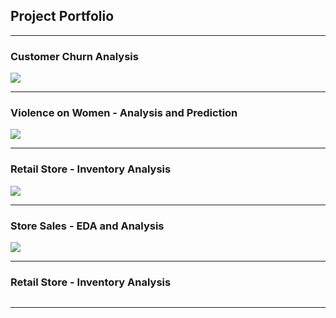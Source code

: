 ## Project Portfolio

---

### Customer Churn Analysis

<a href = "https://github.com/Abhijith-Upadhya/abhijith-upadhya.github.io/tree/main/Customer%20Churn" target = "_blank"><img src="https://www.voxco.com/wp-content/uploads/2021/09/Everything-you-need-to-know-about-Customer-Churn2.jpg"/></a>

---

### Violence on Women - Analysis and Prediction

<a href = "https://github.com/Abhijith-Upadhya/abhijith-upadhya.github.io/tree/main/Violence%20on%20Women" target = "_blank"><img src="https://media.licdn.com/dms/image/v2/D5612AQEZkTV5_SqH_Q/article-cover_image-shrink_720_1280/article-cover_image-shrink_720_1280/0/1714268684747?e=1735776000&v=beta&t=LJQxBUAlioMMrau9BuLC-MnOJp_WCXc24ly0H0NFh3E"/></a>

---

### Retail Store - Inventory Analysis

<a href = "https://github.com/Abhijith-Upadhya/abhijith-upadhya.github.io/tree/main/Retail%20Store" target = "_blank"><img src="https://bizom.com/wp-content/uploads/2023/04/Unlocking-the-Benefits-of-Inventory-Management-Software-blog-banner-image.jpg"/></a>

---

### Store Sales - EDA and Analysis

<a href = "https://github.com/Abhijith-Upadhya/abhijith-upadhya.github.io/tree/main/Store%20Sales" target = "_blank"><img src="https://www.yourretailcoach.in/wp-content/uploads/2020/07/How-to-increase-retail-sales@2x-1080x675.png"/></a>

---

### Retail Store - Inventory Analysis

<a href = "https://github.com/Abhijith-Upadhya/abhijith-upadhya.github.io/tree/main/Sales%20Prediction" target = "_blank"><img src=""/></a>

---

